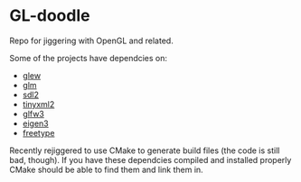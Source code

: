 # GL-doodle
Repo for jiggering with OpenGL and related.

Some of the projects have dependcies on:

- [glew](http://glew.sourceforge.net/)
- [glm](https://glm.g-truc.net/0.9.9/index.html)
- [sdl2](https://www.libsdl.org/)
- [tinyxml2](http://www.grinninglizard.com/tinyxml2/)
- [glfw3](https://www.glfw.org/)
- [eigen3](http://eigen.tuxfamily.org/index.php?title=Main_Page)
- [freetype](https://www.freetype.org/)


Recently rejiggered to use CMake to generate build files (the code is still bad, though).
If you have these dependcies compiled and installed properly CMake should be able to find them and link them in.

